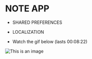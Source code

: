 # NOTE APP

- SHARED PREFERENCES
- LOCALIZATION

- Watch the gif below (lasts 00:08:22)

![This is an image](assets/readme/video.gif)
